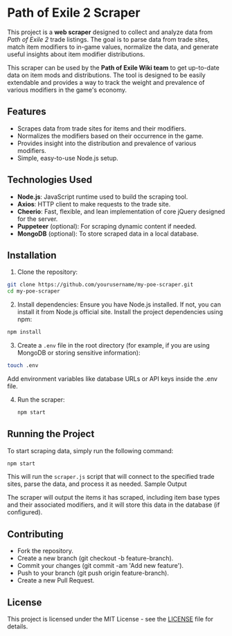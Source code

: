 # Path of Exile 2 Scraper

This project is a **web scraper** designed to collect and analyze data from *Path of Exile 2* trade listings. The goal is to parse data from trade sites, match item modifiers to in-game values, normalize the data, and generate useful insights about item modifier distributions.

This scraper can be used by the **Path of Exile Wiki team** to get up-to-date data on item mods and distributions. The tool is designed to be easily extendable and provides a way to track the weight and prevalence of various modifiers in the game's economy.

## Features
- Scrapes data from trade sites for items and their modifiers.
- Normalizes the modifiers based on their occurrence in the game.
- Provides insight into the distribution and prevalence of various modifiers.
- Simple, easy-to-use Node.js setup.

## Technologies Used
- **Node.js**: JavaScript runtime used to build the scraping tool.
- **Axios**: HTTP client to make requests to the trade site.
- **Cheerio**: Fast, flexible, and lean implementation of core jQuery designed for the server.
- **Puppeteer** (optional): For scraping dynamic content if needed.
- **MongoDB** (optional): To store scraped data in a local database.

## Installation

1. Clone the repository:
```bash
git clone https://github.com/yourusername/my-poe-scraper.git
cd my-poe-scraper
```
2. Install dependencies:
Ensure you have Node.js installed. If not, you can install it from Node.js official site.
Install the project dependencies using npm:
```bash
npm install
```

3. Create a `.env` file in the root directory (for example, if you are using MongoDB or storing sensitive information):
```bash
touch .env
```
Add environment variables like database URLs or API keys inside the .env file.

4.  Run the scraper:
    ```bash
    npm start
    ```
## Running the Project

To start scraping data, simply run the following command:
```bash
npm start
```

This will run the `scraper.js` script that will connect to the specified trade sites, parse the data, and process it as needed.
Sample Output

The scraper will output the items it has scraped, including item base types and their associated modifiers, and it will store this data in the database (if configured).

## Contributing
- Fork the repository.
- Create a new branch (git checkout -b feature-branch).
- Commit your changes (git commit -am 'Add new feature').
- Push to your branch (git push origin feature-branch).
- Create a new Pull Request.

## License

This project is licensed under the MIT License - see the [LICENSE](https://) file for details.